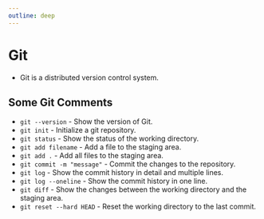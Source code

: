 ```yaml
---
outline: deep
---
```


# Git

- Git is a distributed version control system.

## Some Git Comments

- `git --version` - Show the version of Git.
- `git init` - Initialize a git repository.
- `git status` - Show the status of the working directory.
- `git add filename` - Add a file to the staging area.
- `git add .` - Add all files to the staging area.
- `git commit -m "message"` - Commit the changes to the repository.
- `git log` - Show the commit history in detail and multiple lines.
- `git log --oneline` - Show the commit history in one line.
- `git diff` - Show the changes between the working directory and the staging area.
- `git reset --hard HEAD` - Reset the working directory to the last commit.

